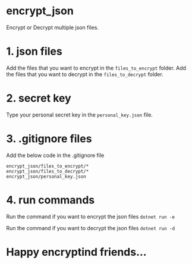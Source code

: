 # encrypt_json
Encrypt or Decrypt multiple json files.

# 1. json files
Add the files that you want to encrypt in the `files_to_encrypt` folder.
Add the files that you want to decrypt in the `files_to_decrypt` folder.

# 2. secret key
Type your personal secret key in the `personal_key.json` file.

# 3. .gitignore files
Add the below code in the .gitignore file

	encrypt_json/files_to_encrypt/*
	encrypt_json/files_to_decrypt/*
	encrypt_json/personal_key.json

# 4. run commands
Run the command if you want to encrypt the json files
	`dotnet run -e`

Run the command if you want to decrypt the json files
	`dotnet run -d`


# Happy encryptind friends...